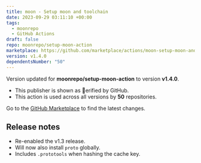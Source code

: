 ```yaml
---
title: moon - Setup moon and toolchain
date: 2023-09-29 03:11:10 +00:00
tags:
  - moonrepo
  - GitHub Actions
draft: false
repo: moonrepo/setup-moon-action
marketplace: https://github.com/marketplace/actions/moon-setup-moon-and-toolchain
version: v1.4.0
dependentsNumber: "50"
---
```



Version updated for **moonrepo/setup-moon-action** to version **v1.4.0**.
- This publisher is shown as erified by GitHub.
- This action is used across all versions by **50** repositories.

Go to the [GitHub Marketplace](https://github.com/marketplace/actions/moon-setup-moon-and-toolchain) to find the latest changes.

## Release notes

- Re-enabled the v1.3 release.
- Will now also install `proto` globally.
- Includes `.prototools` when hashing the cache key.
